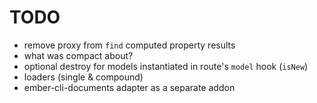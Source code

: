 # TODO

* remove proxy from `find` computed property results
* what was compact about?
* optional destroy for models instantiated in route's `model` hook (`isNew`)
* loaders (single & compound)
* ember-cli-documents adapter as a separate addon
